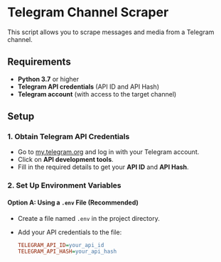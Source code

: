 # Telegram Channel Scraper

This script allows you to scrape messages and media from a Telegram channel.


## Requirements

- **Python 3.7** or higher
- **Telegram API credentials** (API ID and API Hash)
- **Telegram account** (with access to the target channel)

## Setup

### 1. Obtain Telegram API Credentials

- Go to [my.telegram.org](https://my.telegram.org/) and log in with your Telegram account.
- Click on **API development tools**.
- Fill in the required details to get your **API ID** and **API Hash**.

### 2. Set Up Environment Variables

#### Option A: Using a `.env` File (Recommended)

- Create a file named `.env` in the project directory.
- Add your API credentials to the file:

  ```ini
  TELEGRAM_API_ID=your_api_id
  TELEGRAM_API_HASH=your_api_hash
